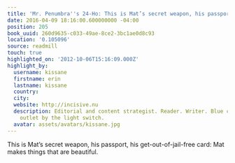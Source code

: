 ```yaml
---
title: 'Mr. Penumbra''s 24-Ho: This is Mat’s secret weapon, his passport, his get-out-of-ja…'
date: 2016-04-09 18:16:00.600000000 -04:00
position: 205
book_uuid: 260d9635-c033-49ae-8ce2-3bc1ae0d8c93
location: '0.105096'
source: readmill
touch: true
highlighted_on: '2012-10-06T15:16:09.000Z'
highlight_by:
  username: kissane
  firstname: erin
  lastname: kissane
  country: 
  city: 
  website: http://incisive.nu
  description: Editorial and content strategist. Reader. Writer. Blue canary in the
    outlet by the light switch.
  avatar: assets/avatars/kissane.jpg
---
```


This is Mat’s secret weapon, his passport, his get-out-of-jail-free card: Mat makes things that are beautiful.